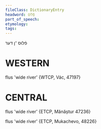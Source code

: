 ```yaml
---
fileClass: DictionaryEntry
headword: פֿלוס
part_of_speech: 
etymology: 
tags: 
---
```

פֿלוס
־ן
דער

WESTERN
========

flus 'wide river' {WTCP, Vác, 47197}

CENTRAL
========

flus 'wide river' {ETCP, Mănăștur 47236}

flus 'wide river' {ETCP, Mukachevo, 48226}